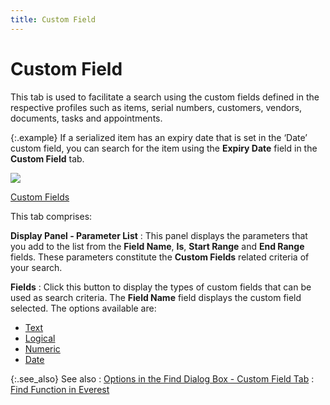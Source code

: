 ```yaml
---
title: Custom Field
---
```


# Custom Field


This tab is used to facilitate a search using the custom fields defined  in the respective profiles such as items, serial numbers, customers, vendors,  documents, tasks and appointments.


{:.example}
If a serialized item has an expiry date that  is set in the ‘Date’ custom field, you can search for the item using the  **Expiry Date** field in the **Custom Field** tab.


![]({{site.wwe_baseurl}}/img/lens.gif)


[Custom  Fields ]({{site.sc_chm}}/options/miscellaneous-set-up/custom-fields/custom_fields_setupco.html)


This tab comprises:


**Display Panel - Parameter List**
: This panel displays the parameters that you add  to the list from the **Field Name**,  **Is**, **Start 
 Range** and **End Range** fields.  These parameters constitute the **Custom 
 Fields** related criteria of your search.


**Fields**
: Click this button to display the types of custom  fields that can be used as search criteria. The **Field 
 Name** field displays the custom field selected. The options available  are:

- [Text]({{site.wwe_baseurl}}/misc/text_field_custom_field.html)
- [Logical]({{site.wwe_baseurl}}/misc/logical_field_custom_field.html)
- [Numeric]({{site.wwe_baseurl}}/misc/numeric_field_custom_field.html)
- [Date]({{site.wwe_baseurl}}/misc/date_field_-_custom_field.html)



{:.see_also}
See also
: [Options  in the Find Dialog Box - Custom Field Tab]({{site.wwe_baseurl}}/misc/options_in_the_find_dialog_box_-_custom_fields_tab.html)
: [Find Function  in Everest]({{site.wwe_baseurl}}/advanced-options/find-function/find_function_in_everest.html)
